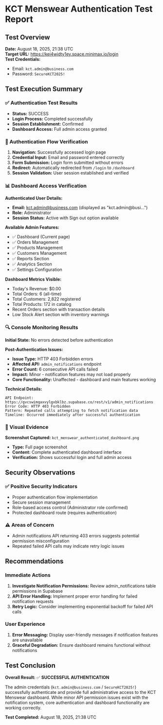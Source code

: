 # KCT Menswear Authentication Test Report

## Test Overview
**Date:** August 18, 2025, 21:38 UTC  
**Target URL:** https://kei4wjdty1ey.space.minimax.io/login  
**Test Credentials:**
- Email: `kct.admin@business.com`
- Password: `SecureKCT2025!`

## Test Execution Summary

### ✅ Authentication Test Results
- **Status:** SUCCESS
- **Login Process:** Completed successfully
- **Session Establishment:** Confirmed
- **Dashboard Access:** Full admin access granted

### 🔐 Authentication Flow Verification
1. **Navigation:** Successfully accessed login page
2. **Credential Input:** Email and password entered correctly
3. **Form Submission:** Login form submitted without errors
4. **Redirect:** Automatically redirected from `/login` to `/dashboard`
5. **Session Validation:** User session established and verified

### 📊 Dashboard Access Verification
**Authenticated User Details:**
- **Email:** kct.admin@business.com (displayed as "kct.admin@busi...")
- **Role:** Administrator
- **Session Status:** Active with Sign out option available

**Available Admin Features:**
- ✅ Dashboard (Current page)
- ✅ Orders Management
- ✅ Products Management 
- ✅ Customers Management
- ✅ Reports Section
- ✅ Analytics Section
- ✅ Settings Configuration

**Dashboard Metrics Visible:**
- Today's Revenue: $0.00
- Total Orders: 6 (all-time)
- Total Customers: 2,822 registered
- Total Products: 172 in catalog
- Recent Orders section with transaction details
- Low Stock Alert section with inventory warnings

### 🔍 Console Monitoring Results
**Initial State:** No errors detected before authentication

**Post-Authentication Issues:**
- **Issue Type:** HTTP 403 Forbidden errors
- **Affected API:** `admin_notifications` endpoint
- **Error Count:** 6 consecutive API calls failed
- **Impact:** Minor - notification features may not load properly
- **Core Functionality:** Unaffected - dashboard and main features working

**Technical Details:**
```
API Endpoint: https://gvcswimqaxvylgxbklbz.supabase.co/rest/v1/admin_notifications
Error Code: HTTP 403 Forbidden
Pattern: Repeated calls attempting to fetch notification data
Timeline: Occurred immediately after successful authentication
```

### 📸 Visual Evidence
**Screenshot Captured:** `kct_menswear_authenticated_dashboard.png`
- **Type:** Full page screenshot
- **Content:** Complete authenticated dashboard interface
- **Verification:** Shows successful login and full admin access

## Security Observations

### ✅ Positive Security Indicators
- Proper authentication flow implementation
- Secure session management
- Role-based access control (Administrator role confirmed)
- Protected dashboard route (requires authentication)

### ⚠️ Areas of Concern
- Admin notifications API returning 403 errors suggests potential permission misconfiguration
- Repeated failed API calls may indicate retry logic issues

## Recommendations

### Immediate Actions
1. **Investigate Notification Permissions:** Review admin_notifications table permissions in Supabase
2. **API Error Handling:** Implement proper error handling for failed notification requests
3. **Retry Logic:** Consider implementing exponential backoff for failed API calls

### User Experience
1. **Error Messaging:** Display user-friendly messages if notification features are unavailable
2. **Graceful Degradation:** Ensure dashboard remains functional without notifications

## Test Conclusion

**Overall Result:** ✅ **SUCCESSFUL AUTHENTICATION**

The admin credentials (`kct.admin@business.com` / `SecureKCT2025!`) successfully authenticate and provide full administrative access to the KCT Menswear dashboard. While minor API permission issues exist with the notification system, core authentication and dashboard functionality are working correctly.

**Test Completed:** August 18, 2025, 21:38 UTC